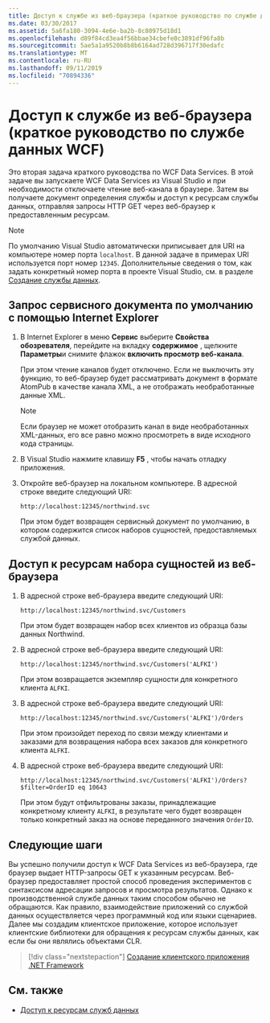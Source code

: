 ```yaml
---
title: Доступ к службе из веб-браузера (краткое руководство по службе данных WCF)
ms.date: 03/30/2017
ms.assetid: 5a6fa180-3094-4e6e-ba2b-8c80975d18d1
ms.openlocfilehash: d89f84cd3ea4f56bbae34cbefe0c3891df96fa8b
ms.sourcegitcommit: 5ae5a1a9520b8b8b6164ad728d396717f30edafc
ms.translationtype: MT
ms.contentlocale: ru-RU
ms.lasthandoff: 09/11/2019
ms.locfileid: "70894336"
---
```

# <a name="accessing-the-service-from-a-web-browser-wcf-data-services-quickstart"></a>Доступ к службе из веб-браузера (краткое руководство по службе данных WCF)

Это вторая задача краткого руководства по WCF Data Services. В этой задаче вы запускаете WCF Data Services из Visual Studio и при необходимости отключаете чтение веб-канала в браузере. Затем вы получаете документ определения службы и доступ к ресурсам службы данных, отправляя запросы HTTP GET через веб-браузер к предоставленным ресурсам.

> [!NOTE]
> По умолчанию Visual Studio автоматически приписывает для URI на компьютере номер порта `localhost`. В данной задаче в примерах URI используется порт номер `12345`. Дополнительные сведения о том, как задать конкретный номер порта в проекте Visual Studio, см. в разделе [Создание службы данных](creating-the-data-service.md).

## <a name="to-request-the-default-service-document-by-using-internet-explorer"></a>Запрос сервисного документа по умолчанию с помощью Internet Explorer

1. В Internet Explorer в меню **Сервис** выберите **Свойства обозревателя**, перейдите на вкладку **содержимое** , щелкните **Параметры**и снимите флажок **включить просмотр веб-канала**.

     При этом чтение каналов будет отключено. Если не выключить эту функцию, то веб-браузер будет рассматривать документ в формате AtomPub в качестве канала XML, а не отображать необработанные данные XML.

    > [!NOTE]
    > Если браузер не может отобразить канал в виде необработанных XML-данных, его все равно можно просмотреть в виде исходного кода страницы.

2. В Visual Studio нажмите клавишу **F5** , чтобы начать отладку приложения.

3. Откройте веб-браузер на локальном компьютере. В адресной строке введите следующий URI:

    ```http
    http://localhost:12345/northwind.svc
    ```

     При этом будет возвращен сервисный документ по умолчанию, в котором содержится список наборов сущностей, предоставляемых службой данных.

## <a name="to-access-entity-set-resources-from-a-web-browser"></a>Доступ к ресурсам набора сущностей из веб-браузера

1. В адресной строке веб-браузера введите следующий URI:

    ```http
    http://localhost:12345/northwind.svc/Customers
    ```

     При этом будет возвращен набор всех клиентов из образца базы данных Northwind.

2. В адресной строке веб-браузера введите следующий URI:

    ```http
    http://localhost:12345/northwind.svc/Customers('ALFKI')
    ```

     При этом возвращается экземпляр сущности для конкретного клиента `ALFKI`.

3. В адресной строке веб-браузера введите следующий URI:

    ```http
    http://localhost:12345/northwind.svc/Customers('ALFKI')/Orders
    ```

     При этом произойдет переход по связи между клиентами и заказами для возвращения набора всех заказов для конкретного клиента `ALFKI`.

4. В адресной строке веб-браузера введите следующий URI:

    ```http
    http://localhost:12345/northwind.svc/Customers('ALFKI')/Orders?$filter=OrderID eq 10643
    ```

     При этом будут отфильтрованы заказы, принадлежащие конкретному клиенту `ALFKI`, в результате чего будет возвращен только конкретный заказ на основе переданного значения `OrderID`.

## <a name="next-steps"></a>Следующие шаги

Вы успешно получили доступ к WCF Data Services из веб-браузера, где браузер выдает HTTP-запросы GET к указанным ресурсам. Веб-браузер предоставляет простой способ проведения экспериментов с синтаксисом адресации запросов и просмотра результатов. Однако к производственной службе данных таким способом обычно не обращаются. Как правило, взаимодействие приложений со службой данных осуществляется через программный код или языки сценариев. Далее мы создадим клиентское приложение, которое использует клиентские библиотеки для обращения к ресурсам службы данных, как если бы они являлись объектами CLR.

> [!div class="nextstepaction"]
> [Создание клиентского приложения .NET Framework](creating-the-dotnet-client-application-wcf-data-services-quickstart.md)

## <a name="see-also"></a>См. также

- [Доступ к ресурсам служб данных](accessing-data-service-resources-wcf-data-services.md)
